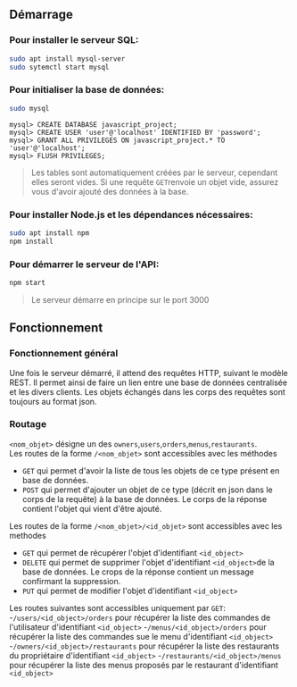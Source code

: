 ## Démarrage
### Pour installer le serveur SQL:
```bash
sudo apt install mysql-server
sudo sytemctl start mysql
```

### Pour initialiser la base de données:
```bash
sudo mysql
```
```mysql-sql
mysql> CREATE DATABASE javascript_project;
mysql> CREATE USER 'user'@'localhost' IDENTIFIED BY 'password';
mysql> GRANT ALL PRIVILEGES ON javascript_project.* TO 'user'@'localhost';
mysql> FLUSH PRIVILEGES;
```
> Les tables sont automatiquement créées par le serveur, cependant elles seront vides.
> Si une requête `GET`renvoie un objet vide, assurez vous d'avoir ajouté des données à la base.

### Pour installer Node.js et les dépendances nécessaires:
```bash
sudo apt install npm
npm install
```
### Pour démarrer le serveur de l'API:
```bash
npm start
```
> Le serveur démarre en principe sur le port 3000

## Fonctionnement

### Fonctionnement général
Une fois le serveur démarré, il attend des requêtes HTTP, suivant le modèle REST. Il permet ainsi de faire un lien 
entre une base de données centralisée et les divers clients. Les objets échangés dans les 
corps des requêtes sont toujours au format json. 

### Routage
`<nom_objet>` désigne un des `owners`,`users`,`orders`,`menus`,`restaurants`.<br>
Les routes de la forme `/<nom_objet>` sont accessibles avec les méthodes
- `GET` qui permet d'avoir la liste de tous les objets de ce type présent en base de données.
- `POST` qui permet d'ajouter un objet de ce type (décrit en json dans le corps de la requête)
 à la base de données. Le corps de la réponse contient l'objet qui vient d'être ajouté.
 
Les routes de la forme `/<nom_objet>/<id_objet>` sont accessibles avec les methodes
- `GET` qui permet de récupérer l'objet d'identifiant `<id_object>`
- `DELETE` qui permet de supprimer l'objet d'identifiant `<id_object>`de la base de 
données. Le crops de la réponse contient un message confirmant la suppression.
- `PUT` qui permet de modifier l'objet d'identifiant `<id_object>`

Les routes suivantes sont accessibles uniquement par `GET`:
-`/users/<id_object>/orders` pour récupérer la liste des commandes de l'utilisateur
d'identifiant `<id_object>`
-`/menus/<id_object>/orders` pour récupérer la liste des commandes sue le menu
d'identifiant `<id_object>`
-`/owners/<id_object>/restaurants` pour récupérer la liste des restaurants du propriétaire
d'identifiant `<id_object>`
-`/restaurants/<id_object>/menus` pour récupérer la liste des menus proposés par le restaurant
d'identifiant `<id_object>`
